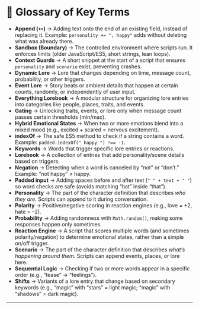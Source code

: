 # 📘 Glossary of Key Terms

- **Append (`+=`)** → Adding text onto the end of an existing field, instead of replacing it. Example: `personality += ", happy"` adds without deleting what was already there.
- **Sandbox (Boundary)** → The controlled environment where scripts run. It enforces limits (older JavaScript/ES5, short strings, lean loops).
- **Context Guards** → A short snippet at the start of a script that ensures `personality` and `scenario` exist, preventing crashes.
- **Dynamic Lore** → Lore that changes depending on time, message count, probability, or other triggers.
- **Event Lore** → Story beats or ambient details that happen at certain counts, randomly, or independently of user input.
- **Everything Lorebook** → A modular structure for organizing lore entries into categories like people, places, traits, and events.
- **Gating** → Unlocking traits, events, or lore only when message count passes certain thresholds (min/max).
- **Hybrid Emotional States** → When two or more emotions blend into a mixed mood (e.g., excited + scared = nervous excitement).
- **indexOf** → The safe ES5 method to check if a string contains a word. Example: `padded.indexOf(" happy ") !== -1`.
- **Keywords** → Words that trigger specific lore entries or reactions.
- **Lorebook** → A collection of entries that add personality/scene details based on triggers.
- **Negation** → Detecting when a word is canceled by “not” or “don’t.” Example: “not happy” ≠ happy.
- **Padded input** → Adding spaces before and after text (`" " + text + " "`) so word checks are safe (avoids matching “hat” inside “that”).
- **Personality** → The part of the character definition that describes *who they are.* Scripts can append to it during conversation.
- **Polarity** → Positive/negative scoring in reaction engines (e.g., love = +2, hate = –2).
- **Probability** → Adding randomness with `Math.random()`, making some responses happen only sometimes.
- **Reaction Engine** → A script that scores multiple words (and sometimes polarity/negation) to determine emotional states, rather than a simple on/off trigger.
- **Scenario** → The part of the character definition that describes *what’s happening around them.* Scripts can append events, places, or lore here.
- **Sequential Logic** → Checking if two or more words appear in a specific order (e.g., “tease” → “feelings”).
- **Shifts** → Variants of a lore entry that change based on secondary keywords (e.g., “magic” with “stars” = light magic; “magic” with “shadows” = dark magic).

---
